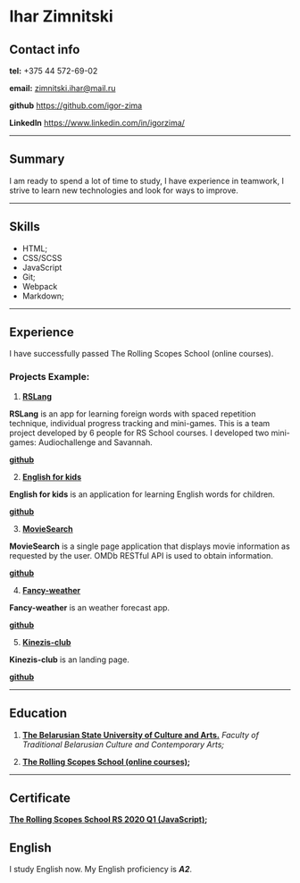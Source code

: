 # Ihar Zimnitski

## Contact info

**tel:** +375 44 572-69-02

**email:** zimnitski.ihar@mail.ru

**github** https://github.com/igor-zima

**LinkedIn** https://www.linkedin.com/in/igorzima/

---

## Summary

I am ready to spend a lot of time to study, I have experience in teamwork, I strive to learn new technologies and look for ways to improve.

---

## Skills

- HTML;
- CSS/SCSS
- JavaScript
- Git;
- Webpack
- Markdown;

---

## Experience

I have successfully passed The Rolling Scopes School (online courses).

### Projects Example:

1. **[RSLang](https://rslang-team52-iudinaleksei.netlify.app/)**

**RSLang** is an app for learning foreign words with spaced repetition technique, individual progress tracking and mini-games. This is a team project developed by 6 people for RS School courses. I developed two mini-games: Audiochallenge and Savannah.

**[github](https://github.com/IudinAleksei/rslang)**

2. **[English for kids](https://igorzima-english-for-kids.netlify.app/)**

**English for kids** is an application for learning English words for children.

**[github](https://github.com/rolling-scopes-school/igorzima-RS2020Q1/tree/english-for-kids)**

3. **[MovieSearch](https://igorzima-movie-search.netlify.app/)**

**MovieSearch** is a single page application that displays movie information as requested by the user. OMDb RESTful API is used to obtain information.

**[github](https://github.com/rolling-scopes-school/igorzima-RS2020Q1/tree/movie-search)**

4. **[Fancy-weather](https://igorzima-fancy-weather.netlify.app/)**

**Fancy-weather** is an weather forecast app.

**[github](https://github.com/rolling-scopes-school/igorzima-RS2020Q1/tree/fancy-weather)**

5. **[Kinezis-club](http://www.kinezis-club.com/)**

**Kinezis-club** is an landing page.

**[github](https://github.com/igorzima/kinezis/tree/refactor/refactor_style)**

---

## Education

1. **[The Belarusian State University of Culture and Arts.](https://www.buk.by/eng/)**
   _Faculty of Traditional Belarusian Culture and Contemporary Arts;_

2. **[The Rolling Scopes School (online courses)](https://rs.school/js/);**

---

## Certificate

**[The Rolling Scopes School RS 2020 Q1 (JavaScript)](https://app.rs.school/certificate/ob3xib00);**

## English

I study English now. My English proficiency is _**A2**_.
